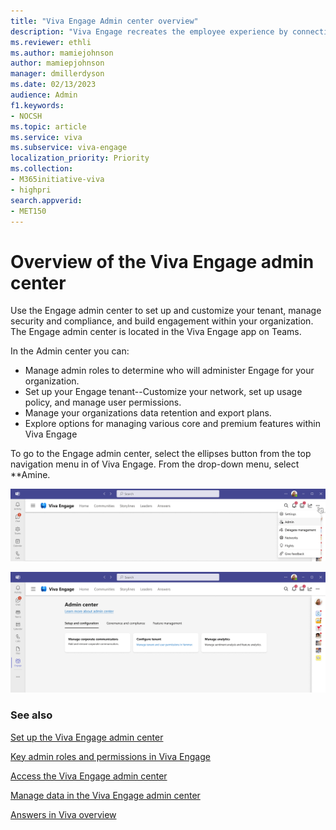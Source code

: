 ```yaml
---
title: "Viva Engage Admin center overview"
description: "Viva Engage recreates the employee experience by connecting people across the company, wherever and whenever they work, ensuring employees are included, engaged, and empowered."
ms.reviewer: ethli
ms.author: mamiejohnson
author: mamiepjohnson
manager: dmillerdyson
ms.date: 02/13/2023
audience: Admin
f1.keywords:
- NOCSH
ms.topic: article
ms.service: viva
ms.subservice: viva-engage
localization_priority: Priority
ms.collection:  
- M365initiative-viva
- highpri
search.appverid:
- MET150
---
```


# Overview of the Viva Engage admin center

Use the Engage admin center to set up and customize your tenant, manage security and compliance, and build engagement within your organization. The Engage admin center is located in the Viva Engage app on Teams.

In the Admin center you can:  

- Manage admin roles to determine who will administer Engage for your organization.
- Set up your Engage tenant--Customize your network, set up usage policy, and manage user permissions.
- Manage your organizations data retention and export plans.
- Explore options for managing various core and premium features within Viva Engage  

To go to the Engage admin center, select the ellipses button from the top navigation menu in of Viva Engage. From the drop-down menu, select **Amine.

[![Image of the entrypoint into the Viva Engage admin center.](/viva/media/engage/admin/admin-entrypoint.png)](/viva/media/engage/admin/admin-entrypoint.png#lightbox)

[![Screenshot of the Engage admin center experience for admins.](/viva/media/engage/admin/eac-entry-view.png)](/viva/media/engage/admin/eac-entry-view.png#lightbox)

### See also

[Set up the Viva Engage admin center](/viva/engage/eac-get-started)

[Key admin roles and permissions in Viva Engage](/viva/engage/eac-key-admin-roles-permissions)

[Access the Viva Engage admin center](/viva/engage/eac-as-access-eac)

[Manage data in the Viva Engage admin center](/viva/engage/eac-as-manage-data)

[Answers in Viva overview](/viva/engage/eac-answers-overview-setup)
